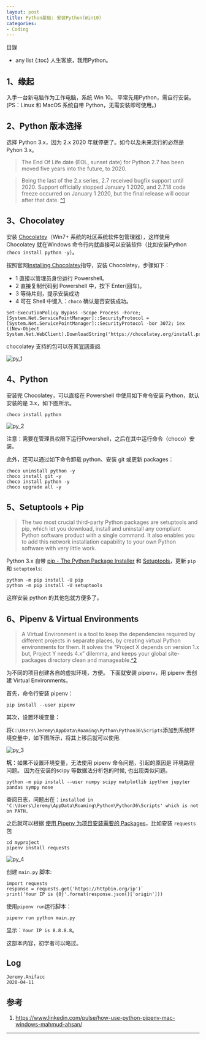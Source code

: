 ```yaml
---
layout: post
title: Python基础: 安装Python(Win10)
categories:
- Coding
---
```

目錄 
* any list
{:toc}
人生客旅，我用Python。

## 1、缘起

入手一台新电脑作为工作电脑，系统 Win 10。 平常先用Python，需自行安装。 (PS：Linux 和 MacOS 系统自带 Python，无需安装即可使用。)

## 2、Python 版本选择

选择 Python 3.x，因为 2.x 2020 年就停更了。如今以及未来流行的必然是 Pyhon 3.x。

> The End Of Life date (EOL, sunset date) for Python 2.7 has been moved five years into the future, to 2020.

> Being the last of the 2.x series, 2.7 received bugfix support until 2020. Support officially stopped January 1 2020, and 2.7.18 code freeze occurred on January 1 2020, but the final release will occur after that date. [^1][1]

## 3、Chocolatey

安装 [Chocolatey](https://chocolatey.org/why-chocolatey)（Win7+ 系统的社区系统软件包管理器），这样使用 Chocolatey 就在Windows 命令行内就直接可以安装软件（比如安装Python `choco install python -y`）。

按照官网[Installing Chocolatey](https://chocolatey.org/install)指导，安装 Chocolatey，步骤如下：

- 1 直接以管理员身份运行 Powershell。
- 2 直接复制代码到 Powershell 中，按下 Enter(回车)。 
- 3 等待片刻，提示安装成功
- 4 可在 Shell 中键入：`choco` 确认是否安装成功。

```
Set-ExecutionPolicy Bypass -Scope Process -Force; [System.Net.ServicePointManager]::SecurityProtocol = [System.Net.ServicePointManager]::SecurityProtocol -bor 3072; iex ((New-Object System.Net.WebClient).DownloadString('https://chocolatey.org/install.ps1'))`
```

chocolatey 支持的包可以在其[官网](https://chocolatey.org/packages)查阅.

![py_1](https://raw.githubusercontent.com/Anifacc/anifacc.github.io/master/images/py_1_install_chocolatey.png)

## 4、Python

安装完 Chocolatey，可以直接在 Powershell 中使用如下命令安装 Python，默认安装的是 3.x，如下图所示。

```
choco install python
```

![py_2](https://raw.githubusercontent.com/Anifacc/anifacc.github.io/master/images/py_2_install_py.JPG)

注意：需要在管理员权限下运行Powershell，之后在其中运行命令（choco）安装。

此外，还可以通过如下命令卸载 python、安装 git 或更新 packages：

```
choco uninstall python -y
choco install git -y
choco install python -y
choco upgrade all -y
```

## 5、Setuptools + Pip

> The two most crucial third-party Python packages are setuptools and pip, which let you download, install and uninstall any compliant Python software product with a single command. It also enables you to add this network installation capability to your own Python software with very little work.

Python 3.x 自带 [pip - The Python Package Installer](https://pip.pypa.io/en/stable/) 和 [Setuptools](https://github.com/pypa/setuptools)，更新 `pip` 和 `setuptools`:

```
python -m pip install -U pip   
python -m pip install -U setuptools
```

这样安装 python 的其他包就方便多了。

## 6、Pipenv & Virtual Environments

> A Virtual Environment is a tool to keep the dependencies required by different projects in separate places, by creating virtual Python environments for them. It solves the “Project X depends on version 1.x but, Project Y needs 4.x” dilemma, and keeps your global site-packages directory clean and manageable.[^2][2]

为不同的项目创建各自的虚拟环境，方便。 下面就安装 pipenv，用 pipenv 去创建 Virtual Environments。

首先，命令行安装 pipenv：

```
pip install --user pipenv
```

其次，设置环境变量：

将`C:\Users\Jeremy\AppData\Roaming\Python\Python36\Scripts`添加到系统环境变量中，如下图所示，将其上移后就可以使用.

![py_3](https://raw.githubusercontent.com/Anifacc/anifacc.github.io/master/images/py_3_install_pipenv.JPG)


**坑**：如果不设置环境变量，无法使用 pipenv 命令问题，引起的原因是 环境路径问题。 因为在安装的scipy 等数据法分析包的时候, 也出现类似问题。

```
python -m pip install --user numpy scipy matplotlib ipython jupyter pandas sympy nose
```

查阅日志，问题出在：`installed in 'C:\Users\Jeremy\AppData\Roaming\Python\Python36\Scripts' which is not on PATH.`

之后就可以根据 [使用 Pipenv 为项目安装需要的 Packages](https://docs.python-guide.org/dev/virtualenvs/#installing-packages-for-your-project)，比如安装 `requests` 包

```
cd myproject
pipenv install requests
```

![py_4](https://raw.githubusercontent.com/Anifacc/anifacc.github.io/master/images/py_4_using_pipenv.JPG)

创建 `main.py` 脚本:

```
import requests
response = requests.get('https://httpbin.org/ip')`
print('Your IP is {0}'.format(response.json()['origin']))
```

使用`pipenv run`运行脚本：

```
pipenv run python main.py
```

显示：`Your IP is 8.8.8.8`。

这部本内容，初学者可以略过。

## Log

```
Jeremy.Anifacc 
2020-04-11
```

## 参考

1. https://www.linkedin.com/pulse/how-use-python-pipenv-mac-windows-mahmud-ahsan/

---

[1]: https://www.python.org/dev/peps/pep-0373/#id2  
[2]: https://docs.python-guide.org/starting/install3/win/  